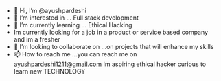 - 👋 Hi, I’m @ayushpardeshi
- 👀 I’m interested in ... Full stack development
- 🌱 I’m currently learning ... Ethical Hacking
 -  Im currently looking for a job in a product or service based company and im a fresher
- 💞️ I’m looking to collaborate on ...on projects that will enhance my skills
- 📫 How to reach me ...you can reach me on ayushpardeshi1211@gmail.com
Im aspiring ethical hacker curious to learn new TECHNOLOGY

<!---
ayushpardeshi12/ayushpardeshi12 is a ✨ special ✨ repository because its `README.md` (this file) appears on your GitHub profile.
You can click the Preview link to take a look at your changes.
--->
